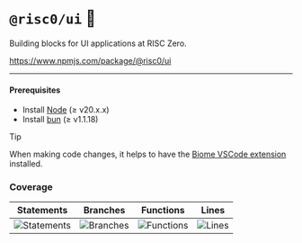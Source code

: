 # `@risc0/ui` 🎨

Building blocks for UI applications at RISC Zero.

https://www.npmjs.com/package/@risc0/ui

---

#### Prerequisites

- Install [Node](https://nodejs.org/en) (≥ v20.x.x)
- Install [bun](https://bun.sh/) (≥ v1.1.18)

> [!TIP]  
> When making code changes, it helps to have the [Biome VSCode extension](https://marketplace.visualstudio.com/items?itemName=biomejs.biome) installed.

### Coverage 

| Statements                  | Branches                | Functions                 | Lines             |
| --------------------------- | ----------------------- | ------------------------- | ----------------- |
| ![Statements](https://img.shields.io/badge/statements-37.29%25-red.svg?style=flat) | ![Branches](https://img.shields.io/badge/branches-73.75%25-red.svg?style=flat) | ![Functions](https://img.shields.io/badge/functions-60.46%25-red.svg?style=flat) | ![Lines](https://img.shields.io/badge/lines-37.29%25-red.svg?style=flat) |
